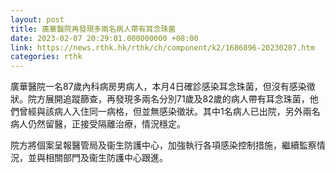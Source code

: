 ```yaml
---
layout: post
title: 廣華醫院再發現多兩名病人帶有耳念珠菌
date: 2023-02-07 20:29:01.000000000 +08:00
link: https://news.rthk.hk/rthk/ch/component/k2/1686896-20230207.htm
categories: rthk
---
```


廣華醫院一名87歲內科病房男病人，本月4日確診感染耳念珠菌，但沒有感染徵狀。院方展開追蹤篩查，再發現多兩名分別71歲及82歲的病人帶有耳念珠菌，他們曾經與該病人入住同一病格，但並無感染徵狀。其中1名病人已出院，另外兩名病人仍然留醫，正接受隔離治療，情況穩定。
 
院方將個案呈報醫管局及衞生防護中心，加強執行各項感染控制措施，繼續監察情況，並與相關部門及衞生防護中心跟進。
